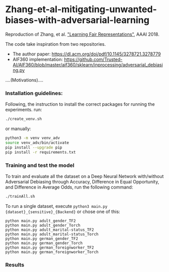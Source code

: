 # Zhang-et-al-mitigating-unwanted-biases-with-adversarial-learning

Reproduction of Zhang, et al. ["Learning Fair Representations"](https://dl.acm.org/doi/pdf/10.1145/3278721.3278779), AAAI 2018.

The code take inspiration from two repositories.
- The author paper: https://dl.acm.org/doi/pdf/10.1145/3278721.3278779
- AIF360 implementation: https://github.com/Trusted-AI/AIF360/blob/master/aif360/sklearn/inprocessing/adversarial_debiasing.py

....(Motivations)....


### Installation guidelines:

Following, the instruction to install the correct packages for running the experiments.
run:

```bash
./create_venv.sh
```

or manually:

```bash
python3 -m venv venv_adv
source venv_adv/bin/activate
pip install --upgrade pip
pip install -r requirements.txt
```

### Training and test the model

To train and evaluate all the dataset on a Deep Neural Network with/without Adversarial Debiasing through Accuracy, 
Difference in Equal Opportunity, and Difference in Average Odds, run the following command:

```bash
./trainAll.sh
```

To run a single dataset, execute `python3 main.py {dataset}_{sensitive}_{Backend}` or chose one of this:

```
python main.py adult_gender_TF2
python main.py adult_gender_Torch
python main.py adult_marital-status_TF2
python main.py adult_marital-status_Torch
python main.py german_gender_TF2
python main.py german_gender_Torch
python main.py german_foreignworker_TF2
python main.py german_foreignworker_Torch
```

### Results